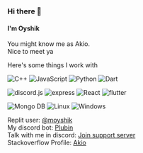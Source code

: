 ### Hi there 👋
#### I'm Oyshik
You might know me as Akio.  
Nice to meet ya  
  
  
  
Here's some things I work with  
<!-- Code languages -->
![C++](https://img.shields.io/badge/code-C++-informational?style=flat&logo=c%2b%2b&logoColor=white&color=ff6f61)
![JavaScript](https://img.shields.io/badge/code-JavaScript-informational?style=flat&logo=javascript&logoColor=white&color=ff6f61)
![Python](https://img.shields.io/badge/code-Python-informational?style=flat&logo=python&logoColor=white&color=ff6f61)
![Dart](https://img.shields.io/badge/code-dart-informational?style=flat&logo=dart&logoColor=white&color=ff6f61)  
<!-- Libraries -->
![discord.js](https://img.shields.io/badge/library-discord.js-informational?style=flat&logo=npm&logoColor=white&color=ff6f61)
![express](https://img.shields.io/badge/library-express-informational?style=flat&logo=npm&logoColor=white&color=ff6f61)
![React](https://img.shields.io/badge/library-React-informational?style=flat&logo=react&logoColor=white&color=ff6f61)
![flutter](https://img.shields.io/badge/library-Flutter-informational?style=flat&logo=dart&logoColor=white&color=ff6f61)
<!-- Others -->
![Mongo DB](https://img.shields.io/badge/database-mongodb-informational?style=flat&logo=mongo&logoColor=white&color=ff6f61)
![Linux](https://img.shields.io/badge/OS-linux-informational?style=flat&logo=linux&logoColor=white&color=ff6f61)
![Windows](https://img.shields.io/badge/OS-Windows-informational?style=flat&logo=windows&logoColor=white&color=ff6f61)
<!--
Here are some ideas to get you started:

- 🔭 I’m currently working on ...
- 🌱 I’m currently learning ...
- 👯 I’m looking to collaborate on ...
- 🤔 I’m looking for help with ...
- 💬 Ask me about ...
- 📫 How to reach me: ...
- 😄 Pronouns: ...
- ⚡ Fun fact: ...
-->

Replit user: [@moyshik](https://replit.com/@moyshik)  
My discord bot: [Plubin](https://discord.com/oauth2/authorize?client_id=748160981766635540&scope=bot&permissions=51200)  
Talk with me in discord: [Join support server](https://discord.gg/vrCZAnyhTh)  
Stackoverflow Profile: [Akio](https://stackoverflow.com/users/14942783/akio)  
